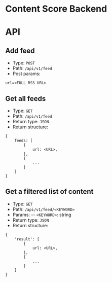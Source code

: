 Content Score Backend
=====================


# API

Add feed
--------

- Type: ```POST```
- Path: ```/api/v1/feed```
- Post params:

```
url=<FULL RSS URL>
```


Get all feeds
-------------

- Type: ```GET```
- Path: ```/api/v1/feed```
- Return type: ```JSON```
- Return structure:

```
{
    feeds: [
        {
            url: <URL>,
        },
        {
            ...
        }
    ]
}
```


Get a filtered list of content
------------------------------

- Type: ```GET```
- Path: ```/api/v1/feed/<KEYWORD>```
- Params:
-- ```<KEYWORD>```: string
- Return type: ```JSON```
- Return structure:

```
{
    'result': [
        {
            url: <URL>,
        },
        {
            ...
        }
    ]
}
```
